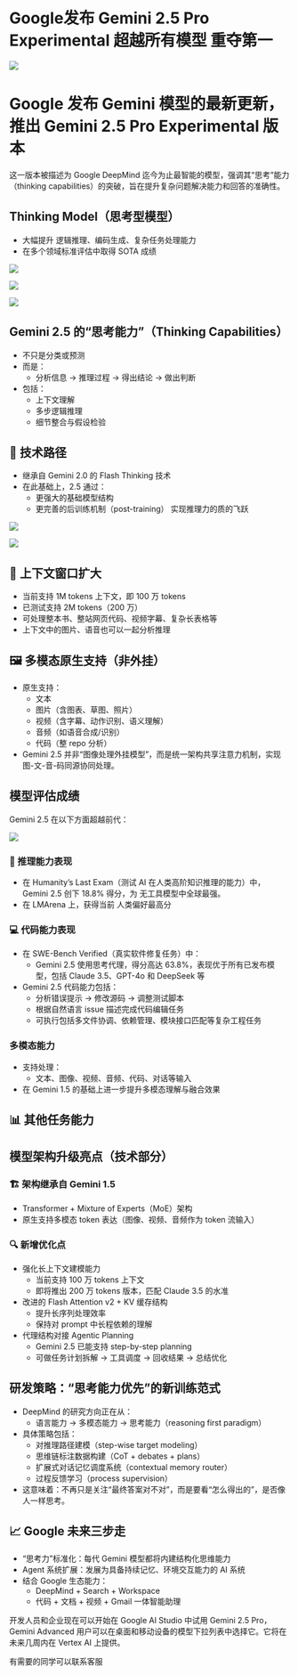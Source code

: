# Google发布 Gemini 2.5 Pro Experimental 超越所有模型 重夺第一

![](https://dogapi.ai/wp-content/uploads/2025/03/p7gxo0h2f2fldbiyc047b3usbe3g.jpg)

# Google 发布 Gemini 模型的最新更新，推出 Gemini 2.5 Pro Experimental 版本

这一版本被描述为 Google DeepMind 迄今为止最智能的模型，强调其“思考”能力（thinking capabilities）的突破，旨在提升复杂问题解决能力和回答的准确性。

## Thinking Model（思考型模型）

- 大幅提升 逻辑推理、编码生成、复杂任务处理能力
- 在多个领域标准评估中取得 SOTA 成绩

![](https://dogapi.ai/wp-content/uploads/2025/03/image-10.png)

![](https://dogapi.ai/wp-content/uploads/2025/03/image-1-3.png)

![](https://dogapi.ai/wp-content/uploads/2025/03/image-2-3.png)

## Gemini 2.5 的“思考能力”（Thinking Capabilities）

- 不只是分类或预测
- 而是：
    - 分析信息 → 推理过程 → 得出结论 → 做出判断
- 包括：
    - 上下文理解
    - 多步逻辑推理
    - 细节整合与假设检验

## 🔄 技术路径

- 继承自 Gemini 2.0 的 Flash Thinking 技术
- 在此基础上，2.5 通过：
    - 更强大的基础模型结构
    - 更完善的后训练机制（post-training） 实现推理力的质的飞跃

![](https://dogapi.ai/wp-content/uploads/2025/03/image-3-2.png)

![](https://dogapi.ai/wp-content/uploads/2025/03/image-4-1.png)

## 📐 上下文窗口扩大

- 当前支持 1M tokens 上下文，即 100 万 tokens
- 已测试支持 2M tokens（200 万）
- 可处理整本书、整站网页代码、视频字幕、复杂长表格等
- 上下文中的图片、语音也可以一起分析推理

## 🖼️ 多模态原生支持（非外挂）

- 原生支持：
    - 文本
    - 图片（含图表、草图、照片）
    - 视频（含字幕、动作识别、语义理解）
    - 音频（如语音合成/识别）
    - 代码（整 repo 分析）
- Gemini 2.5 并非“图像处理外挂模型”，而是统一架构共享注意力机制，实现图-文-音-码同源协同处理。

## 模型评估成绩

Gemini 2.5 在以下方面超越前代：

![](https://dogapi.ai/wp-content/uploads/2025/03/image-5-1.png)

### 🧠 推理能力表现

- 在 Humanity’s Last Exam（测试 AI 在人类高阶知识推理的能力）中，Gemini 2.5 创下 18.8% 得分，为 无工具模型中全球最强。
- 在 LMArena 上，获得当前 人类偏好最高分

### 💻 代码能力表现

- 在 SWE-Bench Verified（真实软件修复任务）中：
    - Gemini 2.5 使用思考代理，得分高达 63.8%，表现优于所有已发布模型，包括 Claude 3.5、GPT-4o 和 DeepSeek 等
- Gemini 2.5 代码能力包括：
    - 分析错误提示 → 修改源码 → 调整测试脚本
    - 根据自然语言 issue 描述完成代码编辑任务
    - 可执行包括多文件协调、依赖管理、模块接口匹配等复杂工程任务

### 多模态能力

- 支持处理：
    - 文本、图像、视频、音频、代码、对话等输入
- 在 Gemini 1.5 的基础上进一步提升多模态理解与融合效果

## 📊 其他任务能力

## 模型架构升级亮点（技术部分）

### 🏗 架构继承自 Gemini 1.5

- Transformer + Mixture of Experts（MoE）架构
- 原生支持多模态 token 表达（图像、视频、音频作为 token 流输入）

### 🔍 新增优化点

- 强化长上下文建模能力
    - 当前支持 100 万 tokens 上下文
    - 即将推出 200 万 tokens 版本，匹配 Claude 3.5 的水准
- 改进的 Flash Attention v2 + KV 缓存结构
    - 提升长序列处理效率
    - 保持对 prompt 中长程依赖的理解
- 代理结构对接 Agentic Planning
    - Gemini 2.5 已能支持 step-by-step planning
    - 可做任务计划拆解 → 工具调度 → 回收结果 → 总结优化

## 研发策略：“思考能力优先”的新训练范式

- DeepMind 的研究方向正在从：
    - 语言能力 → 多模态能力 → 思考能力（reasoning first paradigm）
- 具体策略包括：
    - 对推理路径建模（step-wise target modeling）
    - 思维链标注数据构建（CoT + debates + plans）
    - 扩展式对话记忆调度系统（contextual memory router）
    - 过程反馈学习（process supervision）
- 这意味着：不再只是关注“最终答案对不对”，而是要看“怎么得出的”，是否像人一样思考。

## 📈 Google 未来三步走

- “思考力”标准化：每代 Gemini 模型都将内建结构化思维能力
- Agent 系统扩展：发展为具备持续记忆、环境交互能力的 AI 系统
- 结合 Google 生态能力：
    - DeepMind + Search + Workspace
    - 代码 + 文档 + 视频 + Gmail 一体智能助理

开发人员和企业现在可以开始在 Google AI Studio 中试用 Gemini 2.5 Pro，Gemini Advanced 用户可以在桌面和移动设备的模型下拉列表中选择它。它将在未来几周内在 Vertex AI 上提供。

有需要的同学可以联系客服